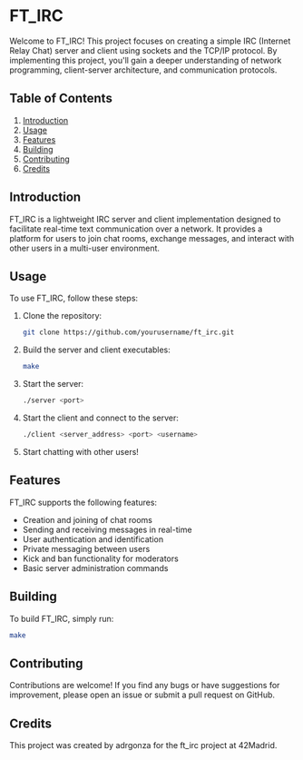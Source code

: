 # FT_IRC

Welcome to FT_IRC! This project focuses on creating a simple IRC (Internet Relay Chat) server and client using sockets and the TCP/IP protocol. By implementing this project, you'll gain a deeper understanding of network programming, client-server architecture, and communication protocols.

## Table of Contents

1. [Introduction](#introduction)
2. [Usage](#usage)
3. [Features](#features)
4. [Building](#building)
5. [Contributing](#contributing)
6. [Credits](#credits)

## Introduction

FT_IRC is a lightweight IRC server and client implementation designed to facilitate real-time text communication over a network. It provides a platform for users to join chat rooms, exchange messages, and interact with other users in a multi-user environment.

## Usage

To use FT_IRC, follow these steps:

1. Clone the repository:

    ```bash
    git clone https://github.com/yourusername/ft_irc.git
    ```

2. Build the server and client executables:

    ```bash
    make
    ```

3. Start the server:

    ```bash
    ./server <port>
    ```

4. Start the client and connect to the server:

    ```bash
    ./client <server_address> <port> <username>
    ```

5. Start chatting with other users!

## Features

FT_IRC supports the following features:

- Creation and joining of chat rooms
- Sending and receiving messages in real-time
- User authentication and identification
- Private messaging between users
- Kick and ban functionality for moderators
- Basic server administration commands

## Building

To build FT_IRC, simply run:

```bash
make
```

## Contributing
Contributions are welcome! If you find any bugs or have suggestions for improvement, please open an issue or submit a pull request on GitHub.

## Credits
This project was created by adrgonza for the ft_irc project at 42Madrid.
